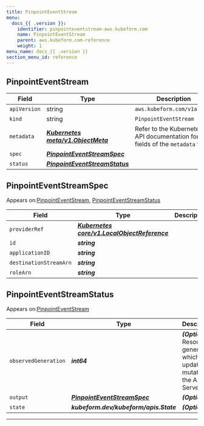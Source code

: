 ```yaml
---
title: PinpointEventStream
menu:
  docs_{{ .version }}:
    identifier: pinpointeventstream-aws.kubeform.com
    name: PinpointEventStream
    parent: aws.kubeform.com-reference
    weight: 1
menu_name: docs_{{ .version }}
section_menu_id: reference
---
```


## PinpointEventStream
| Field | Type | Description |
| ------ | ----- | ----------- |
| `apiVersion` | string | `aws.kubeform.com/v1alpha1` |
|    `kind` | string | `PinpointEventStream` |
| `metadata` | ***[Kubernetes meta/v1.ObjectMeta](https://kubernetes.io/docs/reference/generated/kubernetes-api/v1.13/#objectmeta-v1-meta)***|Refer to the Kubernetes API documentation for the fields of the `metadata` field.|
| `spec` | ***[PinpointEventStreamSpec](#PinpointEventStreamSpec)***||
| `status` | ***[PinpointEventStreamStatus](#PinpointEventStreamStatus)***||
## PinpointEventStreamSpec

Appears on:[PinpointEventStream](#PinpointEventStream), [PinpointEventStreamStatus](#PinpointEventStreamStatus)

| Field | Type | Description |
| ------ | ----- | ----------- |
| `providerRef` | ***[Kubernetes core/v1.LocalObjectReference](https://kubernetes.io/docs/reference/generated/kubernetes-api/v1.13/#localobjectreference-v1-core)***||
| `id` | ***string***||
| `applicationID` | ***string***||
| `destinationStreamArn` | ***string***||
| `roleArn` | ***string***||
## PinpointEventStreamStatus

Appears on:[PinpointEventStream](#PinpointEventStream)

| Field | Type | Description |
| ------ | ----- | ----------- |
| `observedGeneration` | ***int64***| ***(Optional)*** Resource generation, which is updated on mutation by the API Server.|
| `output` | ***[PinpointEventStreamSpec](#PinpointEventStreamSpec)***| ***(Optional)*** |
| `state` | ***kubeform.dev/kubeform/apis.State***| ***(Optional)*** |
---
